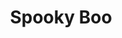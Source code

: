 ---
layout: page
title: Spooky Boo
description: Halloween animation featuring 3D modeling, volumetric fog, textures, shaders, and lighting effects using Autodesk Maya
img: assets/img/bear-knife.png
redirect: https://cs184-spooky-boo.github.io/writeup
importance: 1
category: CS 184&#58; Computer Graphics
---